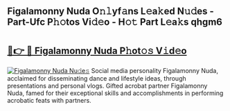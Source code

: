 ## Figalamonny Nuda O𝚗𝚕yf𝚊ns L𝚎a𝚔ed N𝚞𝚍es - Part-Ufc P𝚑𝚘tos Vi𝚍𝚎o - H𝚘𝚝 Part L𝚎a𝚔s qhgm6

# <h2><a href="http://kff6elg.oniu.top/?m=Figalamonny+Nuda">🔗👉 🔴 Figalamonny Nuda P𝚑ot𝚘𝚜 V𝚒d𝚎o</a></h2>

[![Figalamonny Nuda Nu𝚍e𝚜](https://i.imgur.com/0qMVB7G.gif)](http://kff6elg.oniu.top/?m=Figalamonny+Nuda)
Social media personality Figalamonny Nuda, acclaimed for disseminating dance and lifestyle ideas, through presentations and personal vlogs. Gifted acrobat partner Figalamonny Nuda, famed for their exceptional skills and accomplishments in performing acrobatic feats with partners.  
